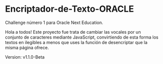 # Encriptador-de-Texto-ORACLE
Challenge número 1 para Oracle Next Education.

Hola a todos! Este proyecto fue trata de cambiar las vocales por un conjunto de caracteres mediante JavaScript, convirtiendo de esta forma los textos en ilegibles a menos que uses la función de desencriptar que la misma página ofrece. 

Version: v1.1.0-Beta

